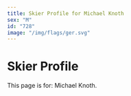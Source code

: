 ```yaml
---
title: Skier Profile for Michael Knoth
sex: "M"
id: "728"
image: "/img/flags/ger.svg" 
---
```


# Skier Profile

This page is for: Michael Knoth.
    